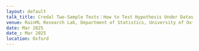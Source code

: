 ```yaml
---
layout: default
talk_title: Credal Two-Sample Tests：How to Test Hypothesis Under Dataset Uncertainty
venue: RainML Research Lab, Department of Statistics, University of Oxford
date: Mar 2025
date_: Mar 2025
location: Oxford
---
```

